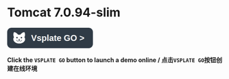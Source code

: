 # Tomcat 7.0.94-slim

<a href="https://www.vsplate.com/?docker-compose=https://github.com/vsplate/dcenvs/tomcat/7.0.94-slim"><img alt="VSPLATE GO" src="https://raw.githubusercontent.com/vsplate/images/master/vsgo_btn.png" width="200px"></a>

**Click the `VSPLATE GO` button to launch a demo online / 点击`VSPLATE GO`按钮创建在线环境**